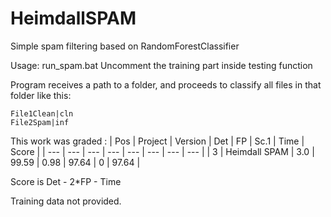 # HeimdallSPAM

Simple spam filtering based on RandomForestClassifier

Usage: run_spam.bat
Uncomment the training part inside testing function

Program receives a path to a folder, and proceeds to classify all files in that folder like this:
```
File1Clean|cln
File2Spam|inf
```

This work was graded :
| Pos | Project | Version | Det | FP | Sc.1 | Time | Score |
|  --- |  --- |  --- |  --- |  --- |  --- |  --- |  --- |
| 3 | Heimdall SPAM | 3.0 | 99.59 | 0.98 | 97.64 | 0 | 97.64 |

Score is Det - 2*FP - Time

Training data not provided.
